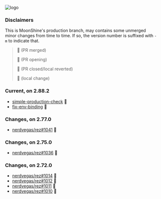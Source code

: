 

![logo](media/rez_banner_256.png)

### Disclaimers

This is MoonShine's production branch, may contains some unmerged minor changes from time to time. If so, the version number is suffixed with `-m` to indicate that.

> :grapes: (PR merged)
> 
> :pear: (PR opening)
> 
> :tomato: (PR closed/local reverted)
> 
> :banana: (local change)

### Current, on 2.88.2

* [simple-production-check](https://github.com/davidlatwe/rez/tree/simple-production-check) :banana:
* [fix-env-binding](https://github.com/davidlatwe/rez/tree/fix-env-binding) :banana:


### Changes, on 2.77.0

* [nerdvegas/rez#1041](https://github.com/nerdvegas/rez/pull/1041) :grapes:


### Changes, on 2.75.0

* [nerdvegas/rez#1036](https://github.com/nerdvegas/rez/pull/1036) :grapes:


### Changes, on 2.72.0

* [nerdvegas/rez#1014](https://github.com/nerdvegas/rez/pull/1014) :grapes:
* [nerdvegas/rez#1012](https://github.com/nerdvegas/rez/pull/1012) :grapes:
* [nerdvegas/rez#1011](https://github.com/nerdvegas/rez/pull/1011) :grapes:
* [nerdvegas/rez#1010](https://github.com/nerdvegas/rez/pull/1010) :grapes:
